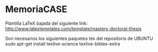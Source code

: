# MemoriaCASE

Plantilla LaTeX bajada del siguiente link:
http://www.latextemplates.com/template/masters-doctoral-thesis

Son necesarios los siguientes paquetes tex del repositorio de UBUNTU
sudo apt-get install texlive-science texlive-bibtex-extra

